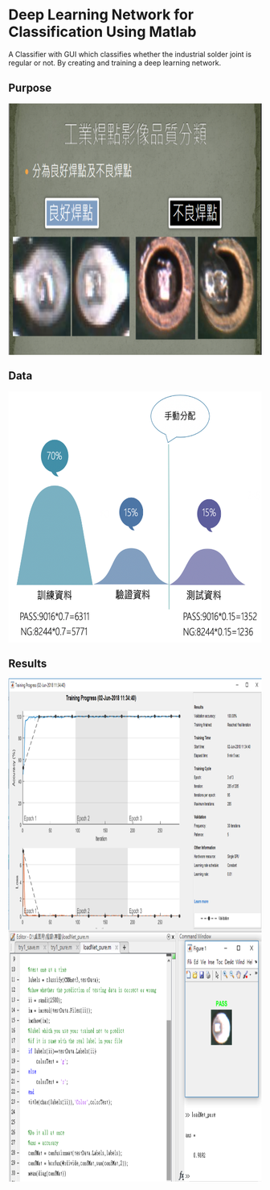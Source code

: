 # Deep Learning Network for Classification Using Matlab
A Classifier with GUI which classifies whether the industrial solder joint is regular or not.
By creating and training a deep learning network.
## Purpose
<img src="https://github.com/jeannineshiu/Deep-Learning-Network-for-Classification-Using-Matlab/blob/master/image/purpose.png" width = "600" height = "500" alt="purpose.png" align=center />

## Data
<img src="https://github.com/jeannineshiu/Deep-Learning-Network-for-Classification-Using-Matlab/blob/master/image/split_data.png" width = "600" height = "500" alt="split_data.png" align=center />

## Results
<img src="https://github.com/jeannineshiu/Deep-Learning-Network-for-Classification-Using-Matlab/blob/master/image/validate.png" width = "600" height = "500" alt="validate.png" align=center />
<img src="https://github.com/jeannineshiu/Deep-Learning-Network-for-Classification-Using-Matlab/blob/master/image/test.png" width = "600" height = "500" alt="test.png" align=center />
